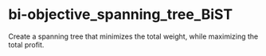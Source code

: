 # bi-objective_spanning_tree_BiST
Create a spanning tree that minimizes the total weight, while maximizing the total profit.
